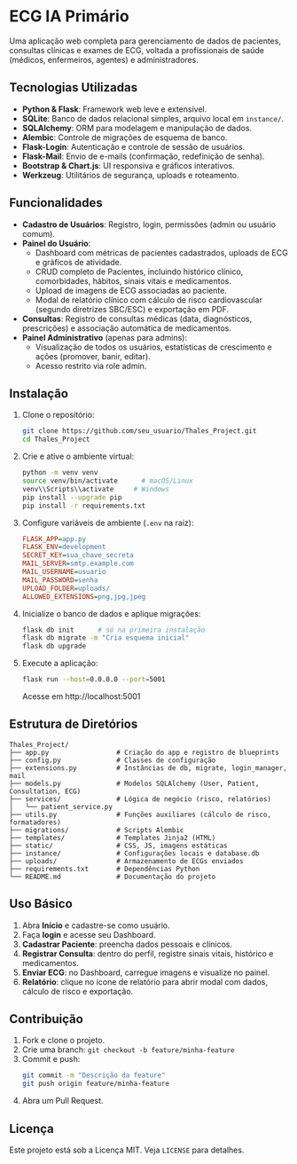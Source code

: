 # ECG IA Primário

Uma aplicação web completa para gerenciamento de dados de pacientes, consultas clínicas e exames de ECG, voltada a profissionais de saúde (médicos, enfermeiros, agentes) e administradores.

## Tecnologias Utilizadas

- **Python & Flask**: Framework web leve e extensível.
- **SQLite**: Banco de dados relacional simples, arquivo local em `instance/`.
- **SQLAlchemy**: ORM para modelagem e manipulação de dados.
- **Alembic**: Controle de migrações de esquema de banco.
- **Flask-Login**: Autenticação e controle de sessão de usuários.
- **Flask-Mail**: Envio de e-mails (confirmação, redefinição de senha).
- **Bootstrap & Chart.js**: UI responsiva e gráficos interativos.
- **Werkzeug**: Utilitários de segurança, uploads e roteamento.

## Funcionalidades

- **Cadastro de Usuários**: Registro, login, permissões (admin ou usuário comum).
- **Painel do Usuário**:
  - Dashboard com métricas de pacientes cadastrados, uploads de ECG e gráficos de atividade.
  - CRUD completo de Pacientes, incluindo histórico clínico, comorbidades, hábitos, sinais vitais e medicamentos.
  - Upload de imagens de ECG associadas ao paciente.
  - Modal de relatório clínico com cálculo de risco cardiovascular (segundo diretrizes SBC/ESC) e exportação em PDF.
- **Consultas**: Registro de consultas médicas (data, diagnósticos, prescrições) e associação automática de medicamentos.
- **Painel Administrativo** (apenas para admins):
  - Visualização de todos os usuários, estatísticas de crescimento e ações (promover, banir, editar).
  - Acesso restrito via role admin.

## Instalação

1. Clone o repositório:
   ```bash
   git clone https://github.com/seu_usuario/Thales_Project.git
   cd Thales_Project
   ```

2. Crie e ative o ambiente virtual:
   ```bash
   python -m venv venv
   source venv/bin/activate      # macOS/Linux
   venv\\Scripts\\activate     # Windows
   pip install --upgrade pip
   pip install -r requirements.txt
   ```

3. Configure variáveis de ambiente (`.env` na raiz):
   ```ini
   FLASK_APP=app.py
   FLASK_ENV=development
   SECRET_KEY=sua_chave_secreta
   MAIL_SERVER=smtp.example.com
   MAIL_USERNAME=usuario
   MAIL_PASSWORD=senha
   UPLOAD_FOLDER=uploads/
   ALLOWED_EXTENSIONS=png,jpg,jpeg
   ```

4. Inicialize o banco de dados e aplique migrações:
   ```bash
   flask db init      # só na primeira instalação
   flask db migrate -m "Cria esquema inicial"
   flask db upgrade
   ```

5. Execute a aplicação:
   ```bash
   flask run --host=0.0.0.0 --port=5001
   ```

   Acesse em http://localhost:5001

## Estrutura de Diretórios

```text
Thales_Project/
├── app.py                 # Criação do app e registro de blueprints
├── config.py              # Classes de configuração
├── extensions.py          # Instâncias de db, migrate, login_manager, mail
├── models.py              # Modelos SQLAlchemy (User, Patient, Consultation, ECG)
├── services/              # Lógica de negócio (risco, relatórios)
│   └── patient_service.py
├── utils.py               # Funções auxiliares (cálculo de risco, formatadores)
├── migrations/            # Scripts Alembic
├── templates/             # Templates Jinja2 (HTML)
├── static/                # CSS, JS, imagens estáticas
├── instance/              # Configurações locais e database.db
├── uploads/               # Armazenamento de ECGs enviados
├── requirements.txt       # Dependências Python
└── README.md              # Documentação do projeto
```

## Uso Básico

1. Abra **Início** e cadastre-se como usuário.
2. Faça **login** e acesse seu Dashboard.
3. **Cadastrar Paciente**: preencha dados pessoais e clínicos.
4. **Registrar Consulta**: dentro do perfil, registre sinais vitais, histórico e medicamentos.
5. **Enviar ECG**: no Dashboard, carregue imagens e visualize no painel.
6. **Relatório**: clique no ícone de relatório para abrir modal com dados, cálculo de risco e exportação.

## Contribuição

1. Fork e clone o projeto.
2. Crie uma branch: `git checkout -b feature/minha-feature`
3. Commit e push:
   ```bash
   git commit -m "Descrição da feature"
   git push origin feature/minha-feature
   ```
4. Abra um Pull Request.

## Licença

Este projeto está sob a Licença MIT. Veja `LICENSE` para detalhes.

